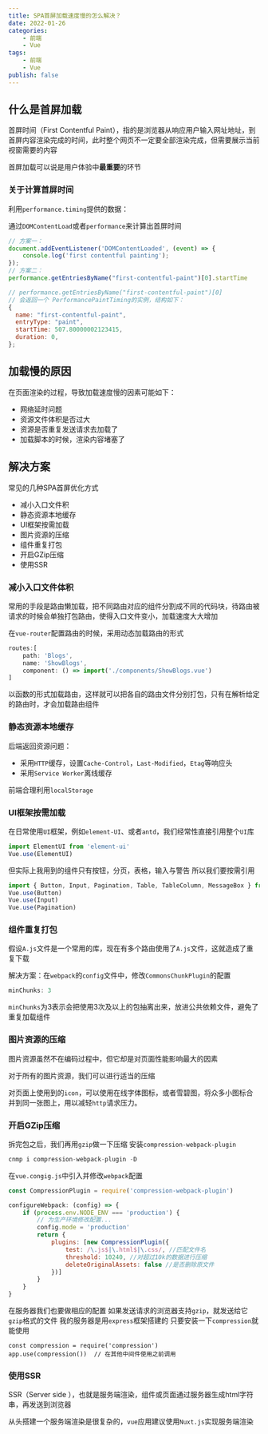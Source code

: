 ```yaml
---
title: SPA首屏加载速度慢的怎么解决？
date: 2022-01-26
categories:
    - 前端
    - Vue
tags:
    - 前端
    - Vue
publish: false
---
```



## 什么是首屏加载

首屏时间（First Contentful Paint），指的是浏览器从响应用户输入网址地址，到首屏内容渲染完成的时间，此时整个网页不一定要全部渲染完成，但需要展示当前视窗需要的内容

首屏加载可以说是用户体验中**最重要**的环节

### 关于计算首屏时间
利用`performance.timing`提供的数据：

通过`DOMContentLoad`或者`performance`来计算出首屏时间

```js
// 方案一：
document.addEventListener('DOMContentLoaded', (event) => {
    console.log('first contentful painting');
});
// 方案二：
performance.getEntriesByName("first-contentful-paint")[0].startTime

// performance.getEntriesByName("first-contentful-paint")[0]
// 会返回一个 PerformancePaintTiming的实例，结构如下：
{
  name: "first-contentful-paint",
  entryType: "paint",
  startTime: 507.80000002123415,
  duration: 0,
};
```

## 加载慢的原因

在页面渲染的过程，导致加载速度慢的因素可能如下：
- 网络延时问题
- 资源文件体积是否过大
- 资源是否重复发送请求去加载了
- 加载脚本的时候，渲染内容堵塞了

## 解决方案

常见的几种SPA首屏优化方式
- 减小入口文件积
- 静态资源本地缓存
- UI框架按需加载
- 图片资源的压缩
- 组件重复打包
- 开启GZip压缩
- 使用SSR

### 减小入口文件体积

常用的手段是路由懒加载，把不同路由对应的组件分割成不同的代码块，待路由被请求的时候会单独打包路由，使得入口文件变小，加载速度大大增加

在`vue-router`配置路由的时候，采用动态加载路由的形式

```js
routes:[ 
    path: 'Blogs',
    name: 'ShowBlogs',
    component: () => import('./components/ShowBlogs.vue')
]
```

以函数的形式加载路由，这样就可以把各自的路由文件分别打包，只有在解析给定的路由时，才会加载路由组件


### 静态资源本地缓存
后端返回资源问题：
- 采用`HTTP`缓存，设置`Cache-Control`，`Last-Modified`，`Etag`等响应头
- 采用`Service Worker`离线缓存

前端合理利用`localStorage`

### UI框架按需加载

在日常使用`UI`框架，例如`element-UI`、或者`antd`，我们经常性直接引用整个`UI`库

```js
import ElementUI from 'element-ui'
Vue.use(ElementUI)
```

但实际上我用到的组件只有按钮，分页，表格，输入与警告 所以我们要按需引用

```js
import { Button, Input, Pagination, Table, TableColumn, MessageBox } from 'element-ui';
Vue.use(Button)
Vue.use(Input)
Vue.use(Pagination)
```



### 组件重复打包
假设`A.js`文件是一个常用的库，现在有多个路由使用了`A.js`文件，这就造成了重复下载

解决方案：在`webpack`的`config`文件中，修改`CommonsChunkPlugin`的配置

```js
minChunks: 3
```

`minChunks`为3表示会把使用3次及以上的包抽离出来，放进公共依赖文件，避免了重复加载组件


### 图片资源的压缩

图片资源虽然不在编码过程中，但它却是对页面性能影响最大的因素

对于所有的图片资源，我们可以进行适当的压缩

对页面上使用到的`icon`，可以使用在线字体图标，或者雪碧图，将众多小图标合并到同一张图上，用以减轻`http`请求压力。


### 开启GZip压缩

拆完包之后，我们再用`gzip`做一下压缩 安装`compression-webpack-plugin`

```js
cnmp i compression-webpack-plugin -D
```

在`vue.congig.js`中引入并修改`webpack`配置

```js
const CompressionPlugin = require('compression-webpack-plugin')

configureWebpack: (config) => {
    if (process.env.NODE_ENV === 'production') {
        // 为生产环境修改配置...
        config.mode = 'production'
        return {
            plugins: [new CompressionPlugin({
                test: /\.js$|\.html$|\.css/, //匹配文件名
                threshold: 10240, //对超过10k的数据进行压缩
                deleteOriginalAssets: false //是否删除原文件
            })]
        }
    }
}
```

在服务器我们也要做相应的配置 如果发送请求的浏览器支持`gzip`，就发送给它`gzip`格式的文件 我的服务器是用`express`框架搭建的 只要安装一下`compression`就能使用

```
const compression = require('compression')
app.use(compression())  // 在其他中间件使用之前调用
```



### 使用SSR
SSR（Server side ），也就是服务端渲染，组件或页面通过服务器生成html字符串，再发送到浏览器

从头搭建一个服务端渲染是很复杂的，`vue`应用建议使用`Nuxt.js`实现服务端渲染
